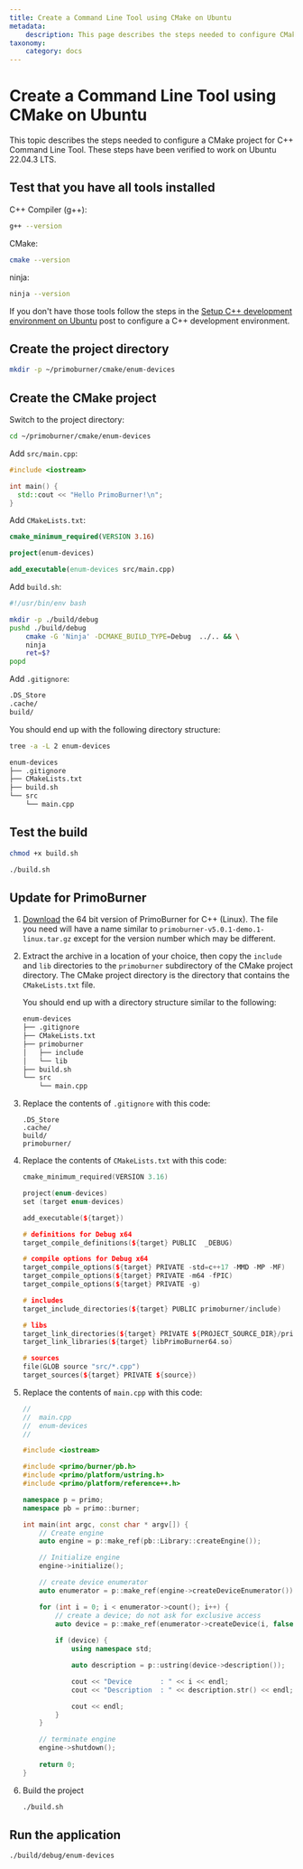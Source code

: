 ```yaml
---
title: Create a Command Line Tool using CMake on Ubuntu
metadata:
    description: This page describes the steps needed to configure CMake project for PrimoBurner Command Line Tool on Ubuntu
taxonomy:
    category: docs
---
```


# Create a Command Line Tool using CMake on Ubuntu

This topic describes the steps needed to configure a CMake project for C++ Command Line Tool. These steps have been verified to work on Ubuntu 22.04.3 LTS.

## Test that you have all tools installed

C++ Compiler (g++):

```sh
g++ --version
```

CMake:

```sh
cmake --version
```

ninja:

```sh
ninja --version
```

If you don't have those tools follow the steps in the [Setup C++ development environment on Ubuntu](https://blog.primosoftware.com/setup-cpp-development-environment-ubuntu/) post to configure a C++ development environment. 

## Create the project directory

```bash
mkdir -p ~/primoburner/cmake/enum-devices
```

## Create the CMake project 

Switch to the project directory:

```bash
cd ~/primoburner/cmake/enum-devices
```

Add `src/main.cpp`:

```cpp
#include <iostream>

int main() {
  std::cout << "Hello PrimoBurner!\n";
}
```

Add `CMakeLists.txt`:

```cmake
cmake_minimum_required(VERSION 3.16)

project(enum-devices)

add_executable(enum-devices src/main.cpp)
```

Add `build.sh`:

```bash
#!/usr/bin/env bash

mkdir -p ./build/debug
pushd ./build/debug
    cmake -G 'Ninja' -DCMAKE_BUILD_TYPE=Debug  ../.. && \
    ninja
    ret=$?
popd  
```

Add `.gitignore`:

```bash
.DS_Store
.cache/
build/
```

You should end up with the following directory structure:

```sh
tree -a -L 2 enum-devices

enum-devices
├── .gitignore
├── CMakeLists.txt
├── build.sh
└── src
    └── main.cpp
```

## Test the build

```bash
chmod +x build.sh

./build.sh
```

## Update for PrimoBurner

1. [Download](https://github.com/primoburner/primoburner-core/releases/) the 64 bit version of PrimoBurner for C++ (Linux). The file you need will have a name similar to `primoburner-v5.0.1-demo.1-linux.tar.gz` except for the version number which may be different. 

2. Extract the archive in a location of your choice, then copy the `include` and `lib` directories to the `primoburner` subdirectory of the CMake project directory. The CMake project directory is the directory that contains the `CMakeLists.txt` file.

    You should end up with a directory structure similar to the following:

    ```sh
    enum-devices
    ├── .gitignore
    ├── CMakeLists.txt
    ├── primoburner
    │   ├── include
    │   └── lib
    ├── build.sh
    └── src
        └── main.cpp
    ```

3. Replace the contents of `.gitignore` with this code:

    ```
    .DS_Store
    .cache/
    build/
    primoburner/
    ```

3. Replace the contents of `CMakeLists.txt` with this code:

    ```cpp
    cmake_minimum_required(VERSION 3.16)

    project(enum-devices)
    set (target enum-devices)

    add_executable(${target})

    # definitions for Debug x64
    target_compile_definitions(${target} PUBLIC  _DEBUG)

    # compile options for Debug x64
    target_compile_options(${target} PRIVATE -std=c++17 -MMD -MP -MF)
    target_compile_options(${target} PRIVATE -m64 -fPIC)
    target_compile_options(${target} PRIVATE -g)

    # includes
    target_include_directories(${target} PUBLIC primoburner/include)

    # libs
    target_link_directories(${target} PRIVATE ${PROJECT_SOURCE_DIR}/primoburner/lib/x64)
    target_link_libraries(${target} libPrimoBurner64.so)

    # sources
    file(GLOB source "src/*.cpp")
    target_sources(${target} PRIVATE ${source})
    ```

4. Replace the contents of `main.cpp` with this code:
		
    ```cpp
    //
    //  main.cpp
    //  enum-devices
    //

    #include <iostream>

    #include <primo/burner/pb.h>
    #include <primo/platform/ustring.h>
    #include <primo/platform/reference++.h>

    namespace p = primo;
    namespace pb = primo::burner;

    int main(int argc, const char * argv[]) {
        // Create engine
        auto engine = p::make_ref(pb::Library::createEngine());

        // Initialize engine
        engine->initialize();

        // create device enumerator
        auto enumerator = p::make_ref(engine->createDeviceEnumerator());

        for (int i = 0; i < enumerator->count(); i++) {
            // create a device; do not ask for exclusive access
            auto device = p::make_ref(enumerator->createDevice(i, false));
            
            if (device) {
                using namespace std;

                auto description = p::ustring(device->description());

                cout << "Device       : " << i << endl;
                cout << "Description  : " << description.str() << endl;

                cout << endl;
            }
        }

        // terminate engine
        engine->shutdown();
        
        return 0;
    }
    ```

10. Build the project

    ```bash
    ./build.sh
    ```
## Run the application

```bash
./build/debug/enum-devices
```  
